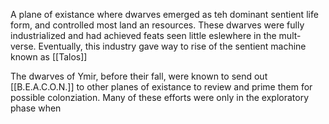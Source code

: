A plane of existance where dwarves emerged as teh dominant sentient life form, and controlled most land an resources. These dwarves were fully industrialized and had achieved feats seen little eslewhere in the mult-verse. Eventually, this industry gave way to rise of the sentient machine known as [[Talos]]

The dwarves of Ymir, before their fall, were known to send out [[B.E.A.C.O.N.]] to other planes of existance to review and prime them for possible colonziation. Many of these efforts were only in the exploratory phase when 